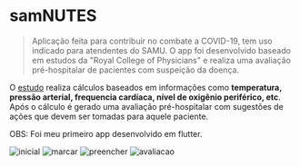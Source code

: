 # samNUTES

> Aplicação feita para contribuir no combate a COVID-19, tem uso indicado para atendentes do SAMU. O app foi desenvolvido baseado em estudos da "Royal College of Physicians" e realiza uma avaliação pré-hospitalar de pacientes com suspeição da doença. 

O [estudo](https://www.rcplondon.ac.uk/projects/outputs/national-early-warning-score-news-2) realiza cálculos baseados em informações como **temperatura, pressão arterial, frequencia cardíaca, nível de oxigênio periférico, etc**. Após o cálculo é gerado uma avaliação pré-hospitalar com sugestões de ações que devem ser tomadas para aquele paciente.

OBS: Foi meu primeiro app desenvolvido em flutter.

![inicial](https://user-images.githubusercontent.com/34866806/94290778-0aece880-ff31-11ea-80f8-010df7818934.jpeg)
![marcar](https://user-images.githubusercontent.com/34866806/94290810-13ddba00-ff31-11ea-9693-26d67596a41d.jpeg)
![preencher](https://user-images.githubusercontent.com/34866806/94290812-15a77d80-ff31-11ea-9006-7fdc79d09454.jpeg)
![avaliacao](https://user-images.githubusercontent.com/34866806/94290815-17714100-ff31-11ea-9bd7-ce5a1e2d8983.jpeg)
